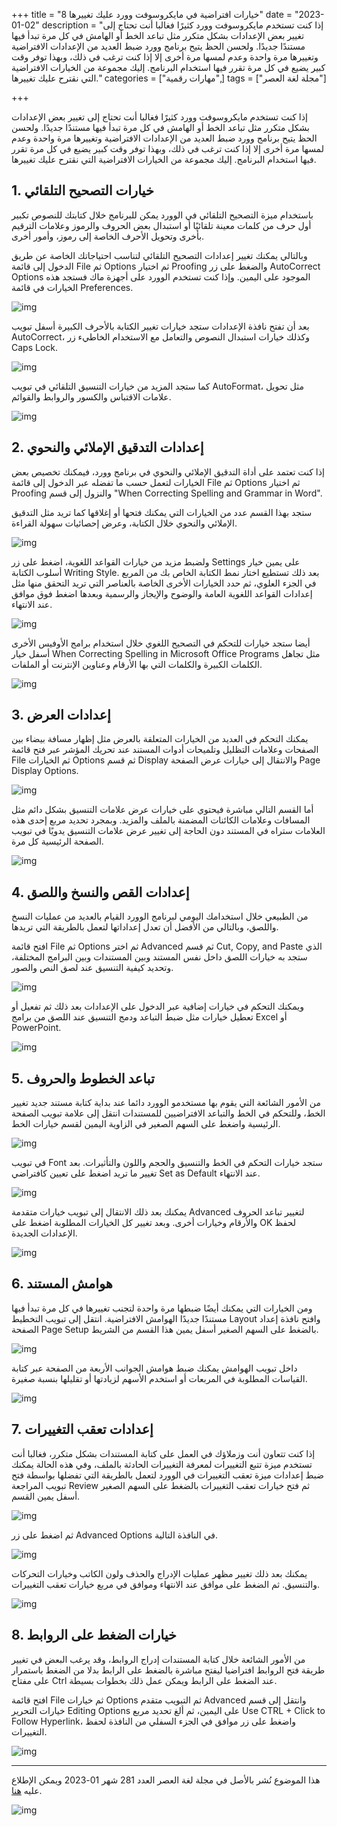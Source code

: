 +++
title = "8 خيارات افتراضية في مايكروسوفت وورد عليك تغييرها"
date = "2023-01-02"
description = "إذا كنت تستخدم مايكروسوفت وورد كثيرًا فغالبا أنت تحتاج إلى تغيير بعض الإعدادات بشكل متكرر مثل تباعد الخط أو الهامش في كل مرة تبدأ فيها مستندًا جديدًا. ولحسن الحظ يتيح برنامج وورد ضبط العديد من الإعدادات الافتراضية وتغييرها مرة واحدة وعدم لمسها مرة أخرى إلا إذا كنت ترغب في ذلك، وبهذا توفر وقت كبير يضيع في كل مرة تقرر فيها استخدام البرنامج. إليك مجموعة من الخيارات الافتراضية التي نقترح عليك تغييرها."
categories = ["مهارات رقمية",]
tags = ["مجلة لغة العصر"]

+++

إذا كنت تستخدم مايكروسوفت وورد كثيرًا فغالبا أنت تحتاج إلى تغيير بعض الإعدادات بشكل متكرر مثل تباعد الخط أو الهامش في كل مرة تبدأ فيها مستندًا جديدًا. ولحسن الحظ يتيح برنامج وورد ضبط العديد من الإعدادات الافتراضية وتغييرها مرة واحدة وعدم لمسها مرة أخرى إلا إذا كنت ترغب في ذلك، وبهذا توفر وقت كبير يضيع في كل مرة تقرر فيها استخدام البرنامج. إليك مجموعة من الخيارات الافتراضية التي نقترح عليك تغييرها.


## 1. خيارات التصحيح التلقائي

باستخدام ميزة التصحيح التلقائي في الوورد يمكن للبرنامج خلال كتابتك للنصوص تكبير أول حرف من كلمات معينة تلقائيًا أو استبدال بعض الحروف والرموز وعلامات الترقيم بأخرى وتحويل الأحرف الخاصة إلى رموز، وأمور أخرى.

وبالتالي يمكنك تغيير إعدادات التصحيح التلقائي لتناسب احتياجاتك الخاصة عن طريق الدخول إلى قائمة File ثم Options ثم اختيار Proofing والضغط على زر AutoCorrect Options الموجود على اليمين. وإذا كنت تستخدم الوورد على أجهزة ماك فستجد هذه الخيارات في قائمة Preferences.

![img](images/01.jpg)

بعد أن تفتح نافذة الإعدادات ستجد خيارات تغيير الكتابة بالأحرف الكبيرة أسفل تبويب AutoCorrect، وكذلك خيارات استبدال النصوص والتعامل مع الاستخدام الخاطيء زر Caps Lock.

![img](images/02.jpg)

كما ستجد المزيد من خيارات التنسيق التلقائي في تبويب AutoFormat، مثل تحويل علامات الاقتباس والكسور والروابط والقوائم.

![img](images/03.jpg)

## 2. إعدادات التدقيق الإملائي والنحوي

إذا كنت تعتمد على أداة التدقيق الإملائي والنحوي في برنامج وورد، فيمكنك تخصيص بعض الخيارات لتعمل حسب ما تفضله عبر الدخول إلى قائمة File ثم Options ثم اختيار Proofing والنزول إلى قسم "When Correcting Spelling and Grammar in Word".

ستجد بهذا القسم عدد من الخيارات التي يمكنك فتحها أو إغلاقها كما تريد مثل التدقيق الإملائي والنحوي خلال الكتابة، وعرض إحصائيات سهولة القراءة.

![img](images/04.jpg)

ولضبط مزيد من خيارات القواعد اللغوية، اضغط على زر Settings على يمين خيار أسلوب الكتابة Writing Style. بعد ذلك تستطيع اختار نمط الكتابة الخاص بك من المربع في الجزء العلوي، ثم حدد الخيارات الأخرى الخاصة بالعناصر التي تريد التحقق منها مثل إعدادات القواعد اللغوية العامة والوضوح والإيجاز والرسمية وبعدها اضغط فوق موافق عند الانتهاء.

![img](images/05.jpg)

أيضا ستجد خيارات للتحكم في التصحيح اللغوي خلال استخدام برامج اﻷوفيس الأخرى أسفل خيار When Correcting Spelling in Microsoft Office Programs مثل تجاهل الكلمات الكبيرة والكلمات التي بها الأرقام وعناوين الإنترنت أو الملفات.

![img](images/06.jpg)

## 3. إعدادات العرض

يمكنك التحكم في العديد من الخيارات المتعلقة بالعرض مثل إظهار مسافة بيضاء بين الصفحات وعلامات التظليل وتلميحات أدوات المستند عند تحريك المؤشر عبر فتح قائمة File ثم الخيارات Options ثم قسم Display والانتقال إلى خيارات عرض الصفحة Page Display Options.

![img](images/07.jpg)

أما القسم التالي مباشرة فيحتوي على خيارات عرض علامات التنسيق بشكل دائم مثل المسافات وعلامات الكائنات المضمنة بالملف والمزيد. وبمجرد تحديد مربع إحدى هذه العلامات ستراه في المستند دون الحاجة إلى تغيير عرض علامات التنسيق يدويًا في تبويب الصفحة الرئيسية كل مرة.

![img](images/08.jpg)

## 4. إعدادات القص والنسخ واللصق

من الطبيعي خلال استخدامك اليومي لبرنامج الوورد القيام بالعديد من عمليات النسخ واللصق، وبالتالي من الأفضل أن تعدل إعداداتها لتعمل بالطريقة التي تريدها.

افتح قائمة File ثم Options ثم اختر Advanced ثم قسم Cut, Copy, and Paste الذي ستجد به خيارات اللصق داخل نفس المستند وبين المستندات وبين البرامج المختلفة، وتحديد كيفية التنسيق عند لصق النص والصور.

![img](images/09.jpg)

ويمكنك التحكم في خيارات إضافية عبر الدخول على الإعدادات بعد ذلك ثم تفعيل أو تعطيل خيارات مثل ضبط التباعد ودمج التنسيق عند اللصق من برامج Excel أو PowerPoint.

![img](images/10.jpg)

## 5. تباعد الخطوط والحروف

من الأمور الشائعة التي يقوم بها مستخدمو الوورد دائما عند بداية كتابة مستند جديد تغيير الخط، وللتحكم في الخط والتباعد الافتراضيين للمستندات انتقل إلى علامة تبويب الصفحة الرئيسية واضغط على السهم الصغير في الزاوية اليمين لقسم خيارات الخط.

![img](images/11.jpg)

في تبويب Font ستجد خيارات التحكم في الخط والتنسيق والحجم واللون والتأثيرات. بعد تغيير ما تريد اضغط على تعيين كافتراضي Set as Default عند الانتهاء.

![img](images/12.jpg)

يمكنك بعد ذلك الانتقال إلى تبويب خيارات متقدمة Advanced لتغيير تباعد الحروف والأرقام وخيارات أخرى. وبعد تغيير كل الخيارات المطلوبة اضغط على OK لحفظ الإعدادات الجديدة.

![img](images/13.jpg)

## 6. هوامش المستند

ومن الخيارات التي يمكنك أيضًا ضبطها مرة واحدة لتجنب تغييرها في كل مرة تبدأ فيها مستندًا جديدًا الهوامش الافتراضية. انتقل إلى تبويب التخطيط Layout وافتح نافذة إعداد الصفحة Page Setup بالضغط على السهم الصغير أسفل يمين هذا القسم من الشريط.

![img](images/14.jpg)

داخل تبويب الهوامش يمكنك ضبط هوامش الجوانب اﻷربعة من الصفحة عبر كتابة القياسات المطلوبة في المربعات أو استخدم الأسهم لزيادتها أو تقليلها بنسبة صغيرة.

![img](images/15.jpg)

## 7. إعدادات تعقب التغييرات

إذا كنت تتعاون أنت وزملاؤك في العمل على كتابة المستندات بشكل متكرر، فغالبا أنت تستخدم ميزة تتبع التغييرات لمعرفة التغييرات الحادثة بالملف، وفي هذه الحالة يمكنك ضبط إعدادات ميزة تعقب التغييرات في الوورد لتعمل بالطريقة التي تفضلها بواسطة فتح تبويب المراجعة Review ثم فتح خيارات تعقب التغييرات بالضغط على السهم الصغير أسفل يمين القسم.

![img](images/16.jpg)

ثم اضغط على زر Advanced Options في النافذة التالية.

![img](images/17.jpg)

يمكنك بعد ذلك تغيير مظهر عمليات الإدراج والحذف ولون الكاتب وخيارات التحركات والتنسيق. ثم الضغط على موافق عند الانتهاء وموافق في مربع خيارات تعقب التغييرات.

![img](images/18.jpg)

## 8. خيارات الضغط على الروابط

من اﻷمور الشائعة خلال كتابة المستندات إدراج الروابط، وقد يرغب البعض في تغيير طريقة فتح الروابط افتراضيا ليفتح مباشرة بالضغط على الرابط بدلا من الضغط باستمرار على مفتاح Ctrl عند الضغط على الرابط ويمكن عمل ذلك بخطوات بسيطة.

افتح قائمة File ثم خيارات Options ثم التبويب متقدم Advanced وانتقل إلى قسم خيارات التحرير Editing Options على اليمين، ثم ألغ تحديد مربع Use CTRL + Click to Follow Hyperlink، واضغط على زر موافق في الجزء السفلي من النافذة لحفظ التغييرات.

![img](images/19.jpg)

---

هذا الموضوع نُشر باﻷصل في مجلة لغة العصر العدد 281 شهر 01-2023 ويمكن الإطلاع عليه [هنا](https://drive.google.com/file/d/1w1nWejXY9aVPf02TQ4N3gP1VwU7ehsG5/view?usp=share_link).

![img](images/281.jpg)

